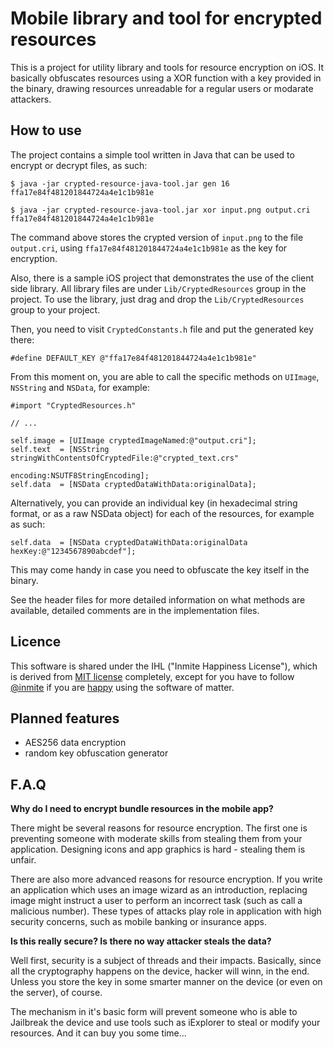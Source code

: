 Mobile library and tool for encrypted resources
===============================================

This is a project for utility library and tools for resource encryption on iOS. It
basically obfuscates resources using a XOR function with a key provided in the binary,
drawing resources unreadable for a regular users or modarate attackers.

How to use 
----------

The project contains a simple tool written in Java that can be used to encrypt or decrypt
files, as such:

    $ java -jar crypted-resource-java-tool.jar gen 16
    ffa17e84f481201844724a4e1c1b981e
    
    $ java -jar crypted-resource-java-tool.jar xor input.png output.cri ffa17e84f481201844724a4e1c1b981e

The command above stores the crypted version of <code>input.png</code> to the file
<code>output.cri</code>, using <code>ffa17e84f481201844724a4e1c1b981e</code> as the key
for encryption.

Also, there is a sample iOS project that demonstrates the use of the client side library.
All library files are under <code>Lib/CryptedResources</code> group in the project. To
use the library, just drag and drop the <code>Lib/CryptedResources</code> group to your
project.

Then, you need to visit <code>CryptedConstants.h</code> file and put the generated
key there:

    #define DEFAULT_KEY @"ffa17e84f481201844724a4e1c1b981e"

From this moment on, you are able to call the specific methods on <code>UIImage</code>,
<code>NSString</code> and <code>NSData</code>, for example:

    #import "CryptedResources.h"
    
    // ...
    
    self.image = [UIImage cryptedImageNamed:@"output.cri"];
    self.text  = [NSString stringWithContentsOfCryptedFile:@"crypted_text.crs"
                                                  encoding:NSUTF8StringEncoding];
    self.data  = [NSData cryptedDataWithData:originalData];
    
Alternatively, you can provide an individual key (in hexadecimal string format, or as a
raw NSData object) for each of the resources, for example as such:

    self.data  = [NSData cryptedDataWithData:originalData hexKey:@"1234567890abcdef"];

This may come handy in case you need to obfuscate the key itself in the binary.

See the header files for more detailed information on what methods are available, detailed 
comments are in the implementation files.

Licence
-------

This software is shared under the IHL ("Inmite Happiness License"), which is derived from
[MIT license](http://en.wikipedia.org/wiki/MIT_License "MIT License at Wikipedia")
completely, except for you have to follow [@inmite](http://twitter.com/inmite) if you are
[happy](http://en.wikipedia.org/wiki/Happiness) using the software of matter.

Planned features
----------------

- AES256 data encryption
- random key obfuscation generator

F.A.Q
-----

**Why do I need to encrypt bundle resources in the mobile app?**

There might be several reasons for resource encryption. The first one is preventing
someone with moderate skills from stealing them from your application. Designing icons and
app graphics is hard - stealing them is unfair.

There are also more advanced reasons for resource encryption. If you write an application
which uses an image wizard as an introduction, replacing image might instruct a user to
perform an incorrect task (such as call a malicious number). These types of attacks play
role in application with high security concerns, such as mobile banking or insurance apps.

**Is this really secure? Is there no way attacker steals the data?**

Well first, security is a subject of threads and their impacts. Basically, since all
the cryptography happens on the device, hacker will winn, in the end. Unless you store
the key in some smarter manner on the device (or even on the server), of course.

The mechanism in it's basic form will prevent someone who is able to Jailbreak the device
and use tools such as iExplorer to steal or modify your resources. And it can buy you some
time...
